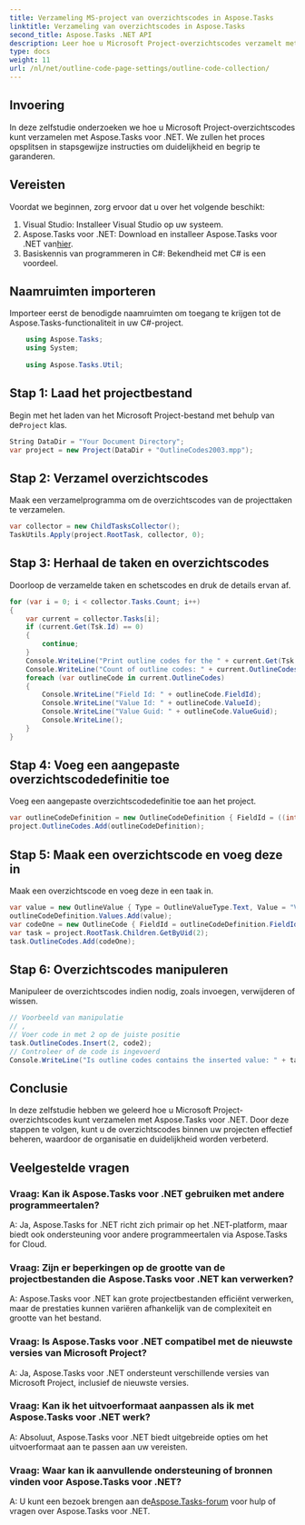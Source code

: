 ```yaml
---
title: Verzameling MS-project van overzichtscodes in Aspose.Tasks
linktitle: Verzameling van overzichtscodes in Aspose.Tasks
second_title: Aspose.Tasks .NET API
description: Leer hoe u Microsoft Project-overzichtscodes verzamelt met Aspose.Tasks voor .NET. Deze uitgebreide tutorial biedt stapsgewijze instructies.
type: docs
weight: 11
url: /nl/net/outline-code-page-settings/outline-code-collection/
---
```

## Invoering
In deze zelfstudie onderzoeken we hoe u Microsoft Project-overzichtscodes kunt verzamelen met Aspose.Tasks voor .NET. We zullen het proces opsplitsen in stapsgewijze instructies om duidelijkheid en begrip te garanderen.
## Vereisten
Voordat we beginnen, zorg ervoor dat u over het volgende beschikt:
1. Visual Studio: Installeer Visual Studio op uw systeem.
2.  Aspose.Tasks voor .NET: Download en installeer Aspose.Tasks voor .NET van[hier](https://releases.aspose.com/tasks/net/).
3. Basiskennis van programmeren in C#: Bekendheid met C# is een voordeel.

## Naamruimten importeren
Importeer eerst de benodigde naamruimten om toegang te krijgen tot de Aspose.Tasks-functionaliteit in uw C#-project.
```csharp
    using Aspose.Tasks;
    using System;
    
    using Aspose.Tasks.Util;
```
## Stap 1: Laad het projectbestand
 Begin met het laden van het Microsoft Project-bestand met behulp van de`Project` klas.
```csharp
String DataDir = "Your Document Directory";
var project = new Project(DataDir + "OutlineCodes2003.mpp");
```
## Stap 2: Verzamel overzichtscodes
Maak een verzamelprogramma om de overzichtscodes van de projecttaken te verzamelen.
```csharp
var collector = new ChildTasksCollector();
TaskUtils.Apply(project.RootTask, collector, 0);
```
## Stap 3: Herhaal de taken en overzichtscodes
Doorloop de verzamelde taken en schetscodes en druk de details ervan af.
```csharp
for (var i = 0; i < collector.Tasks.Count; i++)
{
    var current = collector.Tasks[i];
    if (current.Get(Tsk.Id) == 0)
    {
        continue;
    }
    Console.WriteLine("Print outline codes for the " + current.Get(Tsk.Name) + " task.");
    Console.WriteLine("Count of outline codes: " + current.OutlineCodes.Count);
    foreach (var outlineCode in current.OutlineCodes)
    {
        Console.WriteLine("Field Id: " + outlineCode.FieldId);
        Console.WriteLine("Value Id: " + outlineCode.ValueId);
        Console.WriteLine("Value Guid: " + outlineCode.ValueGuid);
        Console.WriteLine();
    }
}
```
## Stap 4: Voeg een aangepaste overzichtscodedefinitie toe
Voeg een aangepaste overzichtscodedefinitie toe aan het project.
```csharp
var outlineCodeDefinition = new OutlineCodeDefinition { FieldId = ((int)ExtendedAttributeTask.OutlineCode3).ToString("D"), Alias = "My Outline Code" };
project.OutlineCodes.Add(outlineCodeDefinition);
```
## Stap 5: Maak een overzichtscode en voeg deze in
Maak een overzichtscode en voeg deze in een taak in.
```csharp
var value = new OutlineValue { Type = OutlineValueType.Text, Value = "Val1", Description = "Descr1", ValueId = 1 };
outlineCodeDefinition.Values.Add(value);
var codeOne = new OutlineCode { FieldId = outlineCodeDefinition.FieldId, ValueId = 1, ValueGuid = value.ValueGuid.ToString("D").ToUpperInvariant() };
var task = project.RootTask.Children.GetByUid(2);
task.OutlineCodes.Add(codeOne);
```
## Stap 6: Overzichtscodes manipuleren
Manipuleer de overzichtscodes indien nodig, zoals invoegen, verwijderen of wissen.
```csharp
// Voorbeeld van manipulatie
// ,
// Voer code in met 2 op de juiste positie
task.OutlineCodes.Insert(2, code2);
// Controleer of de code is ingevoerd
Console.WriteLine("Is outline codes contains the inserted value: " + task.OutlineCodes.Contains(code2));
```

## Conclusie
In deze zelfstudie hebben we geleerd hoe u Microsoft Project-overzichtscodes kunt verzamelen met Aspose.Tasks voor .NET. Door deze stappen te volgen, kunt u de overzichtscodes binnen uw projecten effectief beheren, waardoor de organisatie en duidelijkheid worden verbeterd.
## Veelgestelde vragen
### Vraag: Kan ik Aspose.Tasks voor .NET gebruiken met andere programmeertalen?
A: Ja, Aspose.Tasks for .NET richt zich primair op het .NET-platform, maar biedt ook ondersteuning voor andere programmeertalen via Aspose.Tasks for Cloud.
### Vraag: Zijn er beperkingen op de grootte van de projectbestanden die Aspose.Tasks voor .NET kan verwerken?
A: Aspose.Tasks voor .NET kan grote projectbestanden efficiënt verwerken, maar de prestaties kunnen variëren afhankelijk van de complexiteit en grootte van het bestand.
### Vraag: Is Aspose.Tasks voor .NET compatibel met de nieuwste versies van Microsoft Project?
A: Ja, Aspose.Tasks voor .NET ondersteunt verschillende versies van Microsoft Project, inclusief de nieuwste versies.
### Vraag: Kan ik het uitvoerformaat aanpassen als ik met Aspose.Tasks voor .NET werk?
A: Absoluut, Aspose.Tasks voor .NET biedt uitgebreide opties om het uitvoerformaat aan te passen aan uw vereisten.
### Vraag: Waar kan ik aanvullende ondersteuning of bronnen vinden voor Aspose.Tasks voor .NET?
 A: U kunt een bezoek brengen aan de[Aspose.Tasks-forum](https://forum.aspose.com/c/tasks/15) voor hulp of vragen over Aspose.Tasks voor .NET.
